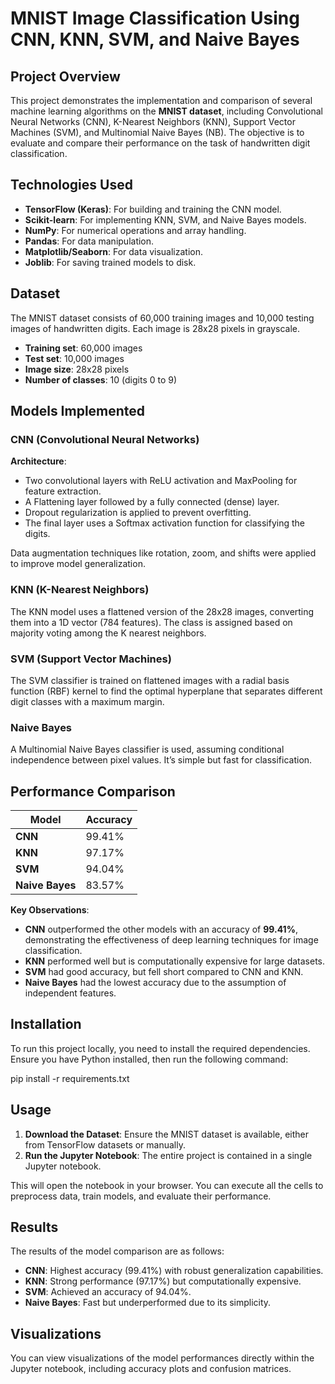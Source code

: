 # MNIST Image Classification Using CNN, KNN, SVM, and Naive Bayes

## Project Overview

This project demonstrates the implementation and comparison of several machine learning algorithms on the **MNIST dataset**, including Convolutional Neural Networks (CNN), K-Nearest Neighbors (KNN), Support Vector Machines (SVM), and Multinomial Naive Bayes (NB). The objective is to evaluate and compare their performance on the task of handwritten digit classification.

## Technologies Used

* **TensorFlow (Keras)**: For building and training the CNN model.
* **Scikit-learn**: For implementing KNN, SVM, and Naive Bayes models.
* **NumPy**: For numerical operations and array handling.
* **Pandas**: For data manipulation.
* **Matplotlib/Seaborn**: For data visualization.
* **Joblib**: For saving trained models to disk.

## Dataset

The MNIST dataset consists of 60,000 training images and 10,000 testing images of handwritten digits. Each image is 28x28 pixels in grayscale.

* **Training set**: 60,000 images
* **Test set**: 10,000 images
* **Image size**: 28x28 pixels
* **Number of classes**: 10 (digits 0 to 9)

## Models Implemented

### CNN (Convolutional Neural Networks)

**Architecture**:
* Two convolutional layers with ReLU activation and MaxPooling for feature extraction.
* A Flattening layer followed by a fully connected (dense) layer.
* Dropout regularization is applied to prevent overfitting.
* The final layer uses a Softmax activation function for classifying the digits.

Data augmentation techniques like rotation, zoom, and shifts were applied to improve model generalization.

### KNN (K-Nearest Neighbors)

The KNN model uses a flattened version of the 28x28 images, converting them into a 1D vector (784 features). The class is assigned based on majority voting among the K nearest neighbors.

### SVM (Support Vector Machines)

The SVM classifier is trained on flattened images with a radial basis function (RBF) kernel to find the optimal hyperplane that separates different digit classes with a maximum margin.

### Naive Bayes

A Multinomial Naive Bayes classifier is used, assuming conditional independence between pixel values. It’s simple but fast for classification.

## Performance Comparison

| Model          | Accuracy   |
|----------------|------------|
| **CNN**        | 99.41%     |
| **KNN**        | 97.17%     |
| **SVM**        | 94.04%     |
| **Naive Bayes**| 83.57%     |

**Key Observations**:
* **CNN** outperformed the other models with an accuracy of **99.41%**, demonstrating the effectiveness of deep learning techniques for image classification.
* **KNN** performed well but is computationally expensive for large datasets.
* **SVM** had good accuracy, but fell short compared to CNN and KNN.
* **Naive Bayes** had the lowest accuracy due to the assumption of independent features.

## Installation

To run this project locally, you need to install the required dependencies. Ensure you have Python installed, then run the following command:

pip install -r requirements.txt


## Usage

1. **Download the Dataset**: Ensure the MNIST dataset is available, either from TensorFlow datasets or manually.
2. **Run the Jupyter Notebook**: The entire project is contained in a single Jupyter notebook.


This will open the notebook in your browser. You can execute all the cells to preprocess data, train models, and evaluate their performance.

## Results

The results of the model comparison are as follows:

* **CNN**: Highest accuracy (99.41%) with robust generalization capabilities.
* **KNN**: Strong performance (97.17%) but computationally expensive.
* **SVM**: Achieved an accuracy of 94.04%.
* **Naive Bayes**: Fast but underperformed due to its simplicity.

## Visualizations

You can view visualizations of the model performances directly within the Jupyter notebook, including accuracy plots and confusion matrices.



